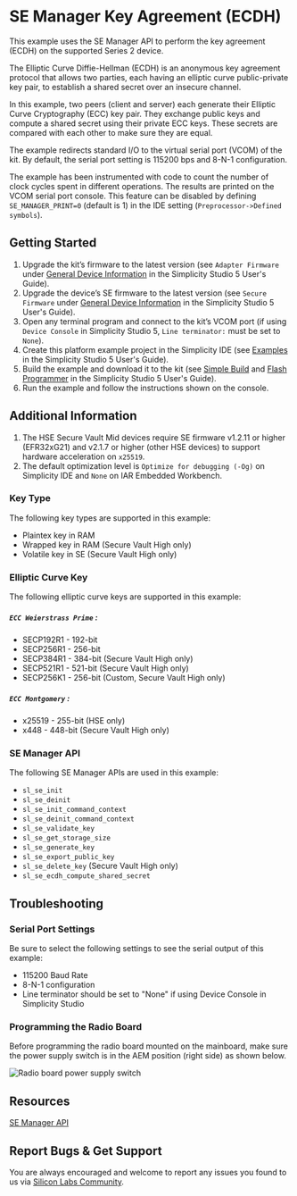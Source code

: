 # SE Manager Key Agreement (ECDH)

This example uses the SE Manager API to perform the key agreement (ECDH) on the supported Series 2 device.

The Elliptic Curve Diffie-Hellman (ECDH) is an anonymous key agreement protocol that allows two parties, each having an elliptic curve public-private key pair, to establish a shared secret over an insecure channel.

In this example, two peers (client and server) each generate their Elliptic Curve Cryptography (ECC) key pair. They exchange public keys and compute a shared secret using their private ECC keys. These secrets are compared with each other to make sure they are equal.

The example redirects standard I/O to the virtual serial port (VCOM) of the kit. By default, the serial port setting is 115200 bps and 8-N-1 configuration.

The example has been instrumented with code to count the number of clock cycles spent in different operations. The results are printed on the VCOM serial port console. This feature can be disabled by defining `SE_MANAGER_PRINT=0` (default is 1) in the IDE setting (`Preprocessor->Defined symbols`).

## Getting Started

1. Upgrade the kit’s firmware to the latest version (see `Adapter Firmware` under [General Device Information](https://docs.silabs.com/simplicity-studio-5-users-guide/latest/ss-5-users-guide-about-the-launcher/welcome-and-device-tabs#general-device-information) in the Simplicity Studio 5 User's Guide).
2. Upgrade the device’s SE firmware to the latest version (see `Secure Firmware` under [General Device Information](https://docs.silabs.com/simplicity-studio-5-users-guide/latest/ss-5-users-guide-about-the-launcher/welcome-and-device-tabs#general-device-information) in the Simplicity Studio 5 User's Guide).
3. Open any terminal program and connect to the kit’s VCOM port (if using `Device Console` in Simplicity Studio 5, `Line terminator:` must be set to `None`).
4. Create this platform example project in the Simplicity IDE (see [Examples](https://docs.silabs.com/simplicity-studio-5-users-guide/latest/ss-5-users-guide-getting-started/start-a-project#examples) in the Simplicity Studio 5 User's Guide).
5. Build the example and download it to the kit (see [Simple Build](https://docs.silabs.com/simplicity-studio-5-users-guide/latest/ss-5-users-guide-building-and-flashing/building#simple-build) and [Flash Programmer](https://docs.silabs.com/simplicity-studio-5-users-guide/latest/ss-5-users-guide-building-and-flashing/flashing#flash-programmer) in the Simplicity Studio 5 User's Guide).
6. Run the example and follow the instructions shown on the console.

## Additional Information

1.  The HSE Secure Vault Mid devices require SE firmware v1.2.11 or higher (EFR32xG21) and v2.1.7 or higher (other HSE devices) to support hardware acceleration on `x25519`.
2.  The default optimization level is `Optimize for debugging (-Og)` on Simplicity IDE and `None` on IAR Embedded Workbench.

### Key Type

The following key types are supported in this example:

* Plaintex key in RAM
* Wrapped key in RAM (Secure Vault High only)
* Volatile key in SE (Secure Vault High only)

### Elliptic Curve Key

The following elliptic curve keys are supported in this example:

##### `ECC Weierstrass Prime` :

* SECP192R1 - 192-bit
* SECP256R1 - 256-bit
* SECP384R1 - 384-bit (Secure Vault High only)
* SECP521R1 - 521-bit (Secure Vault High only)
* SECP256K1 - 256-bit (Custom, Secure Vault High only)

##### `ECC Montgomery` :

* x25519 - 255-bit (HSE only)
* x448 - 448-bit (Secure Vault High only)

### SE Manager API

The following SE Manager APIs are used in this example:

* `sl_se_init`
* `sl_se_deinit`
* `sl_se_init_command_context`
* `sl_se_deinit_command_context`
* `sl_se_validate_key`
* `sl_se_get_storage_size`
* `sl_se_generate_key`
* `sl_se_export_public_key`
* `sl_se_delete_key` (Secure Vault High only)
* `sl_se_ecdh_compute_shared_secret`

## Troubleshooting

### Serial Port Settings

Be sure to select the following settings to see the serial output of this example:

* 115200 Baud Rate 
* 8-N-1 configuration
* Line terminator should be set to "None" if using Device Console in Simplicity Studio

### Programming the Radio Board

Before programming the radio board mounted on the mainboard, make sure the power supply switch is in the AEM position (right side) as shown below.

![Radio board power supply switch](image/readme_img0.png)

## Resources

[SE Manager API](https://docs.silabs.com/gecko-platform/latest/service/api/group-sl-se-manager)

## Report Bugs & Get Support

You are always encouraged and welcome to report any issues you found to us via [Silicon Labs Community](https://community.silabs.com/).